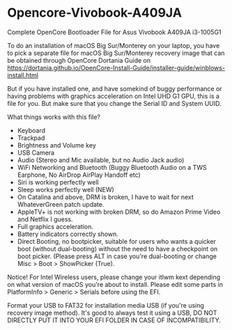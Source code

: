 # Opencore-Vivobook-A409JA
Complete OpenCore Bootloader File for Asus Vivobook A409JA i3-1005G1

To do an installation of macOS Big Sur/Monterey on your laptop, you have to pick a separate file for macOS Big Sur/Monterey recovery image that can be obtained through OpenCore Dortania Guide on https://dortania.github.io/OpenCore-Install-Guide/installer-guide/winblows-install.html

But if you have installed one, and have somekind of buggy performance or having problems with graphics acceleration on Intel UHD G1 GPU, this is a file for you. But make sure that you change the Serial ID and System UUID. 

What things works with this file?
- Keyboard
- Trackpad
- Brightness and Volume key
- USB Camera
- Audio (Stereo and Mic available, but no Audio Jack audio)
- WiFi Networking and Bluetooth (Buggy Bluetooth Audio on a TWS Earphone, No AirDrop AirPlay Handoff etc)
- Siri is working perfectly well
- Sleep works perfectly well (NEW)
- On Catalina and above, DRM is broken, I have to wait for next WhateverGreen patch update.
- AppleTV+ is not working with broken DRM, so do Amazon Prime Video and Netflix I guess.
- Full graphics acceleration.
- Battery indicators correctly shown.
- Direct Booting, no bootpicker, suitable for users who wants a quicker boot (without dual-booting) without the need to have a checkpoint on boot picker. (Please press ALT in case you're dual-booting or change Misc > Boot > ShowPicker (True).

Notice!
For Intel Wireless users, please change your itlwm kext depending on what version of macOS you're about to install. 
Please edit some parts in PlatformInfo > Generic > Serials before using the EFI.


Format your USB to FAT32 for installation media USB (if you're using recovery image method).
It's good to always test it using a USB, DO NOT DIRECTLY PUT IT INTO YOUR EFI FOLDER IN CASE OF INCOMPATIBILITY.
